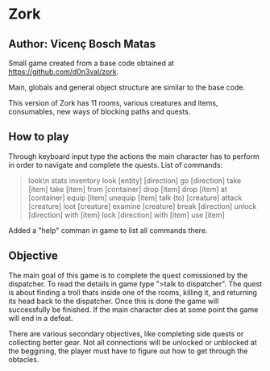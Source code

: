 # Zork

## Author: Vicenç Bosch Matas

Small game created from a base code obtained at https://github.com/d0n3val/zork.

Main, globals and general object structure are similar to the base code. 

This version of Zork has 11 rooms, various creatures and items, consumables, new ways of blocking paths and quests.

## How to play
Through keyboard input type the actions the main character has to perform in order to navigate and complete the quests.
List of commands:
>look\n
>stats
>inventory
>look [entity]
>[direction]
>go [direction]
>take [item]
>take [item] from [container]
>drop [item]
>drop [item] at [container]
>equip [item]
>unequip [item]
>talk (to) [creature]
>attack [creature]
>loot [creature]
>examine [creature]
>break [direction]
>unlock [direction] with [item]
>lock [direction] with [item]
>use [item]

Added a "help" comman in game to list all commands there.

## Objective
The main goal of this game is to complete the quest comissioned by the dispatcher.
To read the details in game type ">talk to dispatcher".
The quest is about finding a troll thats inside one of the rooms, killing it, and returning its head back to the dispatcher.
Once this is done the game will successfully be finished.
If the main character dies at some point the game will end in a defeat.

There are various secondary objectives, like completing side quests or collecting better gear. Not all connections will be unlocked or unblocked at the beggining, the player must have to figure out how to get through the obtacles.

